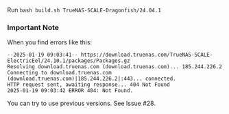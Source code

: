 
Run `bash build.sh TrueNAS-SCALE-Dragonfish/24.04.1`

### Important Note
When you find errors like this:
```
--2025-01-19 09:03:41-- https://download.truenas.com/TrueNAS-SCALE-ElectricEel/24.10.1/packages/Packages.gz
Resolving download.truenas.com (download.truenas.com)... 185.244.226.2
Connecting to download.truenas.com (download.truenas.com)|185.244.226.2|:443... connected.
HTTP request sent, awaiting response... 404 Not Found
2025-01-19 09:03:42 ERROR 404: Not Found.
```

You can try to use previous versions. See Issue #28.
